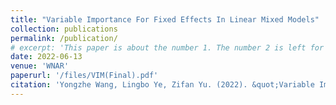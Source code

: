 ```yaml
---
title: "Variable Importance For Fixed Effects In Linear Mixed Models"
collection: publications
permalink: /publication/
# excerpt: 'This paper is about the number 1. The number 2 is left for future work.'
date: 2022-06-13
venue: 'WNAR'
paperurl: '/files/VIM(Final).pdf'
citation: 'Yongzhe Wang, Lingbo Ye, Zifan Yu. (2022). &quot;Variable Importance For Fixed Effects In Linear Mixed Models.&quot; <i>WNAR Annual Meeting 2022</i>. 1(1).'
---
```

